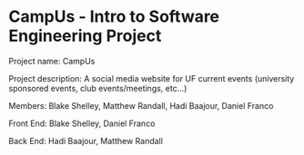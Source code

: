 # CampUs - Intro to Software Engineering Project

Project name: CampUs
              
Project description: A social media website for UF current events (university sponsored events, club events/meetings, etc...)

Members: Blake Shelley, Matthew Randall, Hadi Baajour, Daniel Franco

Front End: Blake Shelley, Daniel Franco

Back End: Hadi Baajour, Matthew Randall
